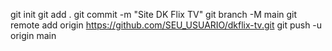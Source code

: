 git init
git add .
git commit -m "Site DK Flix TV"
git branch -M main
git remote add origin https://github.com/SEU_USUARIO/dkflix-tv.git
git push -u origin main
